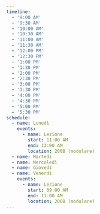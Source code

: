 ```yaml
---
timeline:
  - '9:00 AM'
  - '9:30 AM'
  - '10:00 AM'
  - '10:30 AM'
  - '11:00 AM'
  - '11:30 AM'
  - '12:00 PM'
  - '12:30 PM'
  - '1:00 PM'
  - '1:30 PM'
  - '2:00 PM'
  - '2:30 PM'
  - '3:00 PM'
  - '3:30 PM'
  - '4:00 PM'
  - '4:30 PM'
  - '5:00 PM'
  - '5:30 PM'
schedule:
  - name: Lunedì
    events:
      - name: Lezione
        start: 11:00 AM
        end: 13:00 AM
        location: 200B (modulare)
  - name: Martedì
  - name: Mercoledì
  - name: Giovedì
  - name: Venerdì
    events:
      - name: Lezione
        start: 09:00 AM
        end: 11:00 AM
        location: 200B (modulare)
---
```

